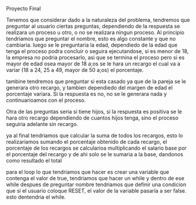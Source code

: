 Proyecto Final 

Tenemos que considerar dado a la naturaleza del problema, tendremos que preguntar al usuario 
ciertas preguntas, dependiendo de la respuesta se realizara un proceso u otro, o no se realizara ningun proceso.
Al principio tendriamos que preguntar el nombre, esto es algo constante y que no cambiaria. 
luego se le preguntaria la edad, dependiedo de la edad que tenga el proceso podra concluir o seguira ejecutandose, si es menor de 18, la empresa no podria procesarlo, asi que se termina el proceso pero si es
mayor de edad osea mayor de 18 a;os se le hara un recargo el cual va a variar (18 a 24, 25 a 49, mayor de 50 a;os) el porcentaje. 

tambine tendremos que preguntar si esta casado ya que de la pareja se le generara otro recargo, y tambien dependiedo del margen de edad el porcentaje variara. Si la respuesta es no, no se le generara nada y continuarioamos con el proceso. 

Otra de las preguntas seria si tiene hijos, si la respuesta es positiva se le hara otro recargo dependiendo de cuantos hijos tenga, sino el proceso seguiria adelante sin recargo.

ya al final tendriamos que calcular la suma de todos los recargos, esto lo realizariamos sumando el porcentaje obtenido de cada recargo, el porcentaje de los recargos se calcularioa multiplicando el salario base por el porcentaje del recargo y de ahi solo se le sumaria a la base, dandonos como resultado el total

para el loop lo que tendriamos que hacer es crear una variable que contenga el valor de true, tendriamos que hacer un while y dentro de ese while despues de preguntar nombre tendriamos que definir una condicion que si el usuario coloque RESET, el valor de la variable pasaria a ser false. esto dentendria el while. 
